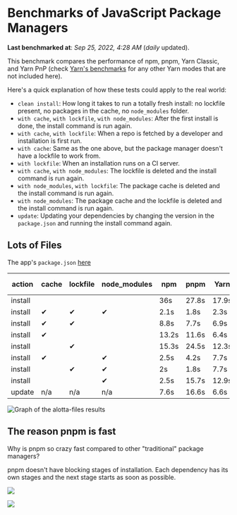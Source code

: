 # Benchmarks of JavaScript Package Managers

**Last benchmarked at**: _Sep 25, 2022, 4:28 AM_ (_daily_ updated).

This benchmark compares the performance of npm, pnpm, Yarn Classic, and Yarn PnP (check [Yarn's benchmarks](https://yarnpkg.com/benchmarks) for any other Yarn modes that are not included here).

Here's a quick explanation of how these tests could apply to the real world:

- `clean install`: How long it takes to run a totally fresh install: no lockfile present, no packages in the cache, no `node_modules` folder.
- `with cache`, `with lockfile`, `with node_modules`: After the first install is done, the install command is run again.
- `with cache`, `with lockfile`: When a repo is fetched by a developer and installation is first run.
- `with cache`: Same as the one above, but the package manager doesn't have a lockfile to work from.
- `with lockfile`: When an installation runs on a CI server.
- `with cache`, `with node_modules`: The lockfile is deleted and the install command is run again.
- `with node_modules`, `with lockfile`: The package cache is deleted and the install command is run again.
- `with node_modules`: The package cache and the lockfile is deleted and the install command is run again.
- `update`: Updating your dependencies by changing the version in the `package.json` and running the install command again.

## Lots of Files

The app's `package.json` [here](https://github.com/pnpm/pnpm.github.io/blob/main/benchmarks/fixtures/alotta-files/package.json)

| action  | cache | lockfile | node_modules| npm | pnpm | Yarn | Yarn PnP |
| ---     | ---   | ---      | ---         | --- | ---  | ---  | ---      |
| install |       |          |             | 36s | 27.8s | 17.9s | 25.4s |
| install | ✔     | ✔        | ✔           | 2.1s | 1.8s | 2.3s | n/a |
| install | ✔     | ✔        |             | 8.8s | 7.7s | 6.9s | 1.5s |
| install | ✔     |          |             | 13.2s | 11.6s | 6.4s | 6.9s |
| install |       | ✔        |             | 15.3s | 24.5s | 12.3s | 19.2s |
| install | ✔     |          | ✔           | 2.5s | 4.2s | 7.7s | n/a |
| install |       | ✔        | ✔           | 2s | 1.8s | 7.7s | n/a |
| install |       |          | ✔           | 2.5s | 15.7s | 12.9s | n/a |
| update  | n/a | n/a | n/a | 7.6s | 16.6s | 6.6s | 14.7s |

<img alt="Graph of the alotta-files results" src="/img/benchmarks/alotta-files.svg" />

## The reason pnpm is fast

Why is pnpm so crazy fast compared to other "traditional" package managers?

pnpm doesn't have blocking stages of installation. Each dependency has its own stages and the next stage starts as soon as possible.

![](/img/installation-stages-of-other-pms.png)

![](/img/installation-stages-of-pnpm.jpg)